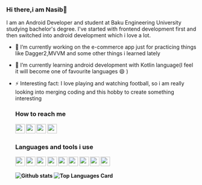 ### Hi there,i am Nasib👋

I am an Android Developer and student at Baku Engineering University studying bachelor's degree.
I've started with frontend development first and then switched into android development which i love a lot.

- 🔭 I’m currently working on the e-commerce app just for practicing things like Dagger2,MVVM and some other things i learned lately
- 🌱 I’m currently learning android development with Kotlin language(I feel it will become one of favourite languages :smile: )
- ⚡ Interesting fact: I love playing and watching football, so i am really looking into merging coding and this hobby to create something interesting

  <h3><b> How to reach me <b></h3>
  
  <a href="https://www.linkedin.com/in/nesib-eyyubov-4ba1b2181/"><img height="25" src="https://image.flaticon.com/icons/png/512/174/174857.png" target="_blank"></a>
  <a target="_blank" href="https://www.facebook.com/eyyubov.5/"><img height="25" src="https://e7.pngegg.com/pngimages/213/828/png-clipart-facebook-logo-facebook-messenger-logo-social-media-icon-facebook-icon-blue-text.png"></a>
  <a target="_blank" href="nesibeyyubov2000@gmail.com"><img height="25" src="https://www.freepnglogos.com/uploads/logo-gmail-png/logo-gmail-png-gmail-icon-download-png-and-vector-1.png"></a>
  <a target="_blank" href="https://github.com/nesibeyyubov"><img height="25" src="https://image.flaticon.com/icons/png/512/25/25231.png"></a>
  
  
  <h3><b> Languages and tools i use <b></h3>
  
  <a  href="https://www.linkedin.com/in/nesib-eyyubov-4ba1b2181/"><img height="25" src="https://upload.wikimedia.org/wikipedia/commons/thumb/7/74/Kotlin-logo.svg/1200px-Kotlin-logo.svg.png" target="_blank"></a>
  <a target="_blank" ><img height="25" src="https://cdn.iconscout.com/icon/free/png-512/java-43-569305.png"></a>
  <a target="_blank" ><img height="25" src="https://upload.wikimedia.org/wikipedia/commons/6/66/Android_robot.png"></a>
  <a target="_blank" ><img height="25" src="https://git-scm.com/images/logos/downloads/Git-Icon-1788C.png"></a>
<a target="_blank" ><img height="25" src="https://cdn.iconscout.com/icon/free/png-512/java-43-569305.png"></a>
  <a target="_blank" ><img height="25" src="https://upload.wikimedia.org/wikipedia/commons/thumb/3/34/Android_Studio_icon.svg/512px-Android_Studio_icon.svg.png"></a>
  <a target="_blank" ><img height="25" src="https://upload.wikimedia.org/wikipedia/commons/thumb/9/9a/Visual_Studio_Code_1.35_icon.svg/1024px-Visual_Studio_Code_1.35_icon.svg.png"></a>
  <a target="_blank" ><img height="25" src="https://www.kindpng.com/picc/m/765-7652239_react-native-svg-logo-hd-png-download.png"></a>
  <a target="_blank" ><img height="25" src="  https://e7.pngegg.com/pngimages/87/538/png-clipart-javascript-scalable-graphics-logo-encapsulated-postscript-javascript-icon-text-logo.png
"></a>
  
  ![Github stats](https://github-readme-stats.vercel.app/api?username=nesibeyyubov&theme=default&show_icons=true&count_private=true)
  ![Top Languages Card](https://github-readme-stats.vercel.app/api/top-langs/?username=nesibeyyubov&layout=compact)
